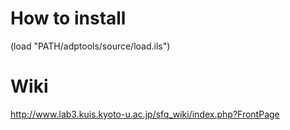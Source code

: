 # How to install
(load "PATH/adptools/source/load.ils")

# Wiki
http://www.lab3.kuis.kyoto-u.ac.jp/sfq_wiki/index.php?FrontPage

